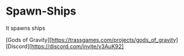# Spawn-Ships
It spawns ships

[Gods of Gravity][https://trassgames.com/projects/gods_of_gravity]
[Discord][https://discord.com/invite/v3AuK92]
